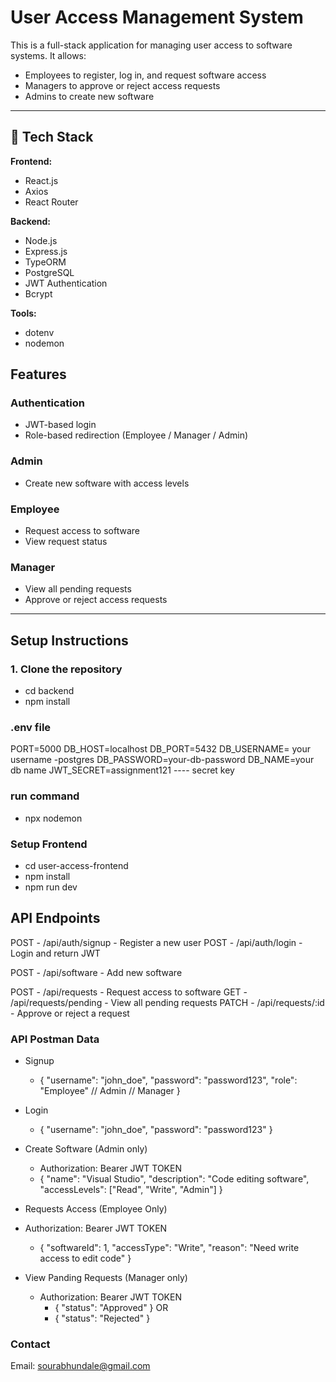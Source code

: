 #  User Access Management System

This is a full-stack application for managing user access to software systems. It allows:

- Employees to register, log in, and request software access
- Managers to approve or reject access requests
- Admins to create new software 

---

## 🚀 Tech Stack

**Frontend:**
- React.js
- Axios
- React Router

**Backend:**
- Node.js
- Express.js
- TypeORM
- PostgreSQL
- JWT Authentication
- Bcrypt

**Tools:**
- dotenv
- nodemon

##  Features

### Authentication
- JWT-based login
- Role-based redirection (Employee / Manager / Admin)

###  Admin
- Create new software with access levels

###  Employee
- Request access to software
- View request status

###  Manager
- View all pending requests
- Approve or reject access requests

---

##  Setup Instructions

### 1. Clone the repository

 - cd backend
 - npm install

### .env file
PORT=5000
DB_HOST=localhost
DB_PORT=5432
DB_USERNAME= your username     -postgres
DB_PASSWORD=your-db-password
DB_NAME=your db name
JWT_SECRET=assignment121 ---- secret key

###  run command 
 - npx nodemon

### Setup Frontend
 - cd user-access-frontend
 - npm install
 - npm run dev


## API Endpoints

POST - /api/auth/signup - Register a new user
POST - /api/auth/login - 	Login and return JWT

POST -  /api/software - Add new software

POST - /api/requests - Request access to software
GET  - /api/requests/pending - View all pending requests
PATCH - /api/requests/:id - Approve or reject a request

### API Postman Data
  - Signup
     - {
  "username": "john_doe",
  "password": "password123",
  "role": "Employee"  // Admin  // Manager
}

- Login
  - {
  "username": "john_doe",
  "password": "password123"
} 

- Create Software (Admin only)
   - Authorization: Bearer JWT TOKEN
   - {
  "name": "Visual Studio",
  "description": "Code editing software",
  "accessLevels": ["Read", "Write", "Admin"]
}

- Requests Access (Employee Only)
 - Authorization: Bearer JWT TOKEN
   - {
  "softwareId": 1,
  "accessType": "Write",
  "reason": "Need write access to edit code"
}

- View Panding Requests (Manager only)
   - Authorization: Bearer JWT TOKEN
       - {
  "status": "Approved"
}
OR
     - {
  "status": "Rejected"
}

### Contact
Email: sourabhundale@gmail.com

